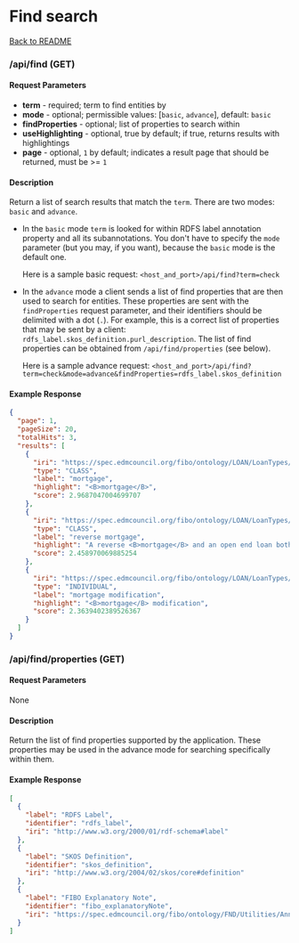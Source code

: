 # Find search

[Back to README](./README.md)

### /api/find (GET)

#### Request Parameters
  - **term** - required; term to find entities by
  - **mode** - optional; permissible values: [`basic`, `advance`], default: `basic`
  - **findProperties** - optional; list of properties to search within
  - **useHighlighting** - optional, true by default; if true, returns results with highlightings
  - **page** - optional, `1` by default; indicates a result page that should be returned, must be >= `1` 

#### Description

Return a list of search results that match the `term`.  There are two modes: `basic` and `advance`.

- In the `basic` mode `term` is looked for within RDFS label annotation property and all its subannotations.  You don't have to specify the `mode` parameter (but you may, if you want), because the `basic` mode is the default one.

  Here is a sample basic request: `<host_and_port>/api/find?term=check`

- In the `advance`  mode a client sends a list of find properties that are then used to search for entities.  These properties are sent with the `findProperties` request parameter, and their identifiers should be delimited with a dot (`.`).  For example, this is a correct list of properties that may be sent by a client: `rdfs_label.skos_definition.purl_description`.  The list of find properties can be obtained from `/api/find/properties` (see below).

  Here is a sample advance request: `<host_and_port>/api/find?term=check&mode=advance&findProperties=rdfs_label.skos_definition`

#### Example Response

```json
{
  "page": 1,
  "pageSize": 20,
  "totalHits": 3,
  "results": [
    {
      "iri": "https://spec.edmcouncil.org/fibo/ontology/LOAN/LoanTypes/MortgageLoans/Mortgage",
      "type": "CLASS",
      "label": "mortgage",
      "highlight": "<B>mortgage</B>",
      "score": 2.9687047004699707
    },
    {
      "iri": "https://spec.edmcouncil.org/fibo/ontology/LOAN/LoanTypes/MortgageLoans/ReverseMortgage",
      "type": "CLASS",
      "label": "reverse mortgage",
      "highlight": "A reverse <B>mortgage</B> and an open end loan both have a credit limit.",
      "score": 2.458970069885254
    },
    {
      "iri": "https://spec.edmcouncil.org/fibo/ontology/LOAN/LoanTypes/MortgageLoans/MortgageLoanPurpose-MortgageModification",
      "type": "INDIVIDUAL",
      "label": "mortgage modification",
      "highlight": "<B>mortgage</B> modification",
      "score": 2.3639402389526367
    }
  ]
}
```


### /api/find/properties (GET)

#### Request Parameters

None

#### Description

Return the list of find properties supported by the application.  These properties may be used in the advance mode for searching specifically within them.

#### Example Response

```json
[
  {
    "label": "RDFS Label",
    "identifier": "rdfs_label",
    "iri": "http://www.w3.org/2000/01/rdf-schema#label"
  },
  {
    "label": "SKOS Definition",
    "identifier": "skos_definition",
    "iri": "http://www.w3.org/2004/02/skos/core#definition"
  },
  {
    "label": "FIBO Explanatory Note",
    "identifier": "fibo_explanatoryNote",
    "iri": "https://spec.edmcouncil.org/fibo/ontology/FND/Utilities/AnnotationVocabulary/explanatoryNote"
  }
]